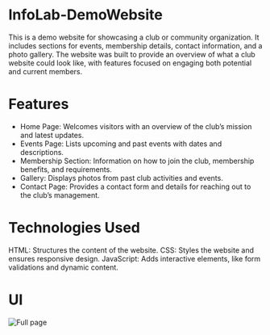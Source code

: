 # InfoLab-DemoWebsite
This is a demo website for showcasing a club or community organization. It includes sections for events, membership details, contact information, and a photo gallery. The website was built to provide an overview of what a club website could look like, with features focused on engaging both potential and current members.

# Features
- Home Page: Welcomes visitors with an overview of the club’s mission and latest updates.
- Events Page: Lists upcoming and past events with dates and descriptions.
- Membership Section: Information on how to join the club, membership benefits, and requirements.
- Gallery: Displays photos from past club activities and events.
- Contact Page: Provides a contact form and details for reaching out to the club’s management.
# Technologies Used
HTML: Structures the content of the website.
CSS: Styles the website and ensures responsive design.
JavaScript: Adds interactive elements, like form validations and dynamic content.
# UI
![Full page](https://github.com/user-attachments/assets/e92a009f-5415-4c41-bf35-983d34c33df2)
